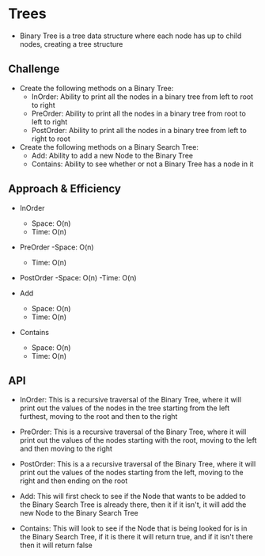 # Trees

- Binary Tree is a tree data structure where each node has up to child nodes, creating a tree structure

## Challenge

- Create the following methods on a Binary Tree:
  - InOrder: Ability to print all the nodes in a binary tree from left to root to right
  - PreOrder: Ability to print all the nodes in a binary tree from root to left to right
  - PostOrder: Ability to print all the nodes in a binary tree from left to right to root
- Create the following methods on a Binary Search Tree:
  - Add: Ability to add a new Node to the Binary Tree
  - Contains: Ability to see whether or not a Binary Tree has a node in it

## Approach & Efficiency

- InOrder
  - Space: O(n)
  - Time: O(n)

- PreOrder
  -Space: O(n)
  - Time: O(n)

- PostOrder
  -Space: O(n)
  -Time: O(n)

- Add
  - Space: O(n)
  - Time: O(n)

- Contains
  - Space: O(n)
  - Time: O(n)

## API

- InOrder: This is a recursive traversal of the Binary Tree, where it will print out the values of the nodes in the tree starting from the left furthest, moving to the root and then to the right

- PreOrder: This is a recursive traversal of the Binary Tree, where it will print out the values of the nodes starting with the root, moving to the left and then moving to the right

- PostOrder: This is a a recursive traversal of the Binary Tree, where it will print out the values of the nodes starting from the left, moving to the right and then ending on the root

- Add: This will first check to see if the Node that wants to be added to the Binary Search Tree is already there, then it if it isn't, it will add the new Node to the Binary Search Tree

- Contains: This will look to see if the Node that is being looked for is in the Binary Search Tree, if it is there it will return true, and if it isn't there then it will return false
